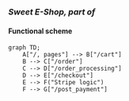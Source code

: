 ### _Sweet E-Shop, part of_

#### Functional scheme

```mermaid
graph TD;
    A["/, pages"] --> B["/cart"]
    B --> C["/order"]
    C --> D["/order_processing"]
    D --> E["/checkout"]
    E --> F("Stripe logic")
    F --> G["/post_payment"] 
```


